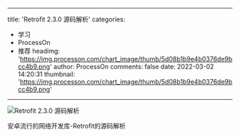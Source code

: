 
---
title: 'Retrofit 2.3.0 源码解析'
categories: 
 - 学习
 - ProcessOn
 - 推荐
headimg: 'https://img.processon.com/chart_image/thumb/5d08b1b9e4b0376de9bcc4b9.png'
author: ProcessOn
comments: false
date: 2022-03-02 14:20:31
thumbnail: 'https://img.processon.com/chart_image/thumb/5d08b1b9e4b0376de9bcc4b9.png'
---

<div>   
<img class="thumb" alt="Retrofit 2.3.0 源码解析" src="https://img.processon.com/chart_image/thumb/5d08b1b9e4b0376de9bcc4b9.png" referrerpolicy="no-referrer">
<p>安卓流行的网络开发库-Retrofit的源码解析</p>  
</div>
            